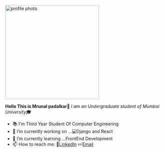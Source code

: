  <img src="" height=300 alt="profile photo" alighn="center">
 
 
 **Hello This is Mrunal padalkar👋**
 *I am an Undergraduate student of Mumbai University*:mortar_board:
- :books: I'm Third Year Student Of Computer Engineering
- 🔭 I’m currently working on ...:computer:Django and React
- 🌱 I’m currently learning ...FrontEnd Development
- 📫 How to reach me: :incoming_envelope:[LinkedIn](https://www.linkedin.com/in/mrunal-padalkar-b64a3b19b/)  :pencil2:[Email](mrunalvilas@gmail.com)


